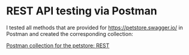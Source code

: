 # REST API testing via Postman

I tested all methods that are provided for https://petstore.swagger.io/ in Postman and created the corresponding collection:

<a href="https://www.postman.com/material-geoscientist-29206773/workspace/rusov-test-workspace/collection/39311588-349804e5-d406-4d25-9644-c28aaf6ba369?action=share&creator=39311588&active-environment=39311588-2907950c-effe-4f53-ac7c-840e93e18265">Postman collection for the petstore: REST</a>
